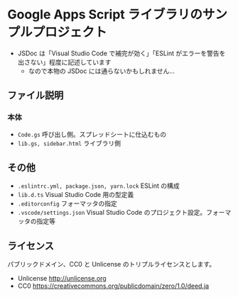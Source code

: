 # Google Apps Script ライブラリのサンプルプロジェクト

- JSDoc は「Visual Studio Code で補完が効く」「ESLint がエラーを警告を出さない」程度に記述しています
  - なので本物の JSDoc には通らないかもしれません...

## ファイル説明

### 本体

- `Code.gs` 呼び出し側。スプレッドシートに仕込むもの
- `lib.gs, sidebar.html` ライブラリ側

## その他

- `.eslintrc.yml, package.json, yarn.lock` ESLint の構成
- `lib.d.ts` Visual Studio Code 用の型定義
- `.editorconfig` フォーマッタの指定
- `.vscode/settings.json` Visual Studio Code のプロジェクト設定。フォーマッタの指定等

## ライセンス

パブリックドメイン、CC0 と Unlicense のトリプルライセンスとします。

- Unlicense http://unlicense.org
- CC0 https://creativecommons.org/publicdomain/zero/1.0/deed.ja
